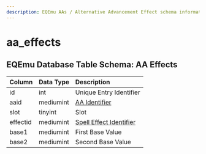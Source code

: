 ```yaml
---
description: EQEmu AAs / Alternative Advancement Effect schema information.
---
```


# aa\_effects

## EQEmu Database Table Schema: AA Effects 

| Column | Data Type | Description |
| :--- | :--- | :--- |
| id | int | Unique Entry Identifier |
| aaid | mediumint | [AA Identifier](aa_ability.md) |
| slot | tinyint | Slot |
| effectid | mediumint | [Spell Effect Identifier](hhttps://eqemu.gitbook.io/server/categories/spells/spell-effect-ids) |
| base1 | mediumint | First Base Value |
| base2 | mediumint | Second Base Value |


